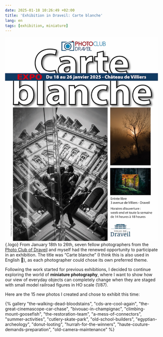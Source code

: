 ```yaml
---
date: 2025-01-18 10:26:49 +02:00
title: 'Exhibition in Draveil: Carte blanche'
lang: en
tags: [exhibition, miniature]
---
```


![The exhibition poster](exhibition-poster.jpg){.logo}
From January 18th to 26th, seven fellow photographers from the [Photo Club of Draveil](https://www.photo-club-draveil.fr/) and myself had the renewed opportunity to participate in an exhibition. The title was “Carte blanche” (I think this is also used in English 🤔), as each photographer could chose its own preferred theme.

Following the work started for previous exhibitions, I decided to continue exploring the world of **miniature photography**, where I want to show how our view of everyday objects can completely change when they are staged with small model railroad figures in HO scale (1/87).

Here are the 15 new photos I created and chose to exhibit this time:

{% gallery "the-walking-dead-bloodstains", "cds-are-cool-again", "the-great-cinemascope-car-chase", "bivouac-in-champignac", "climbing-mount-goosefish", "the-restoration-team", "a-mess-of-connectors", "summer-activities", "cutlery-skate-park", "old-school-builders", "egyptian-archeology", "donut-looting", "hurrah-for-the-winners", "haute-couture-demands-preparation", "old-camera-maintenance" %}
